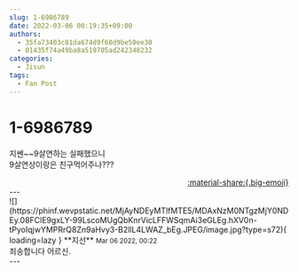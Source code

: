 ```yaml
---
slug: 1-6986789
date: 2022-03-06 00:19:35+09:00
authors:
  - 35fa73403c81da674d9f60d9be50ee30
  - 01435f74a49ba8a519705ad242348232
categories:
  - Jisun
tags:
  - Fan Post
---
```


# 1-6986789

<div class="post-container" markdown="1">
<div class="content-container md-sidebar__scrollwrap" markdown="1">

지쎈~~9살연하는 실패했으니<br>9살연상이랑은 친구먹어주나???

</div>
</div>

<div style="text-align: right;" markdown="1">
<a href="https://weverse.io/fromis9/fanpost/1-6986789" style="text-align: right;">:material-share:{.big-emoji}</a>
</div>
---

<div class="comments-container md-sidebar__scrollwrap" markdown="1">
<div class="comment" markdown="1">
<div class='id-container' markdown="1">
![](https://phinf.wevpstatic.net/MjAyNDEyMTlfMTE5/MDAxNzM0NTgzMjY0NDEy.08FClE9gxLY-99LscoMUgQbKnrVicLFFWSqmAi3eGLEg.hXV0n-tPyoIqjwYMPRrQ8Zn9aHvy3-B2llL4LWAZ_bEg.JPEG/image.jpg?type=s72){ loading=lazy }
**<span class="artist">지선</span>** <small>Mar 06 2022, 00:22</small><br>
</div>
<div class='comment-body' markdown="1">
죄송합니다 어르신.
</div>
</div>
</div>
---
